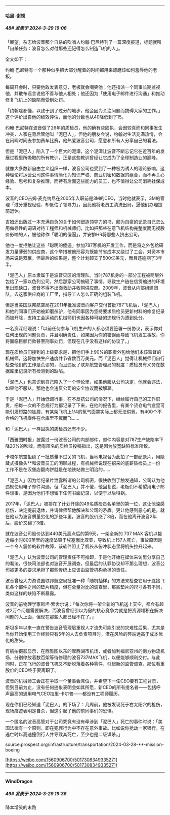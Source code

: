 ﻿
*****

####  哈里-谢顿  
##### 48#       发表于 2024-3-29 19:06

「展望」杂志给波音那个自杀的吹哨人约翰·巴尼特刊了一篇深度报道，标题就叫「自杀任务：波音怎么对付那些还记得怎么制造飞机的人」。

全文如下：

约翰·巴尼特有一个那种似乎把大部分醒着的时间都用来琢磨该如何羞辱他的老板。

每周开会时，只要他敢发表意见，老板就会嘲笑他；他还指派一个同事长期监视他，并散布谣言说他不善与他人相处；他还因为「使用电子邮件进行沟通」和推动修复飞机上的缺陷而受到处罚。

「约翰啥都懂，以致于到了过分的地步，他会因为关注问题而妨碍大家的工作。」这个评价出自他的绩效评估，而他的分数也从40降低到了15。

约翰·巴尼特在波音做了26年的质检员，他的确有些固执，会因较真而和同事发生冲突，人家在背后管他叫「泥巴人」，但他的朋友会说，约翰对生活充满热情，会在闲暇时间去参加赛车比赛，他热爱波音公司，愿意和所有人分享自己的看法。

但是「泥巴人」陷入了一个巨大的泥潭，这个泥潭让波音不断忘记它在近百年的发展过程里所吸取的所有教训，正是这些教训曾经让它成为了全球制造业的巅峰。

就像大多数新自由主义组织一样，波音公司也受到了一种极为诱人的理论影响，这种理论将运营公司这件事情简化为知识产权、商业机密和数据的组合，而不再关心经验、思考和复杂推理，而持有后面这些能力的员工，也不值得让公司消耗社保成本。

波音的CEO吉姆·麦克纳尼在2005年入职前是3M的CEO，当时他就表示，3M的管理「过分重视经验、却低估了领导力」，因此他将老员工清洗出局，逼他们办理提前退休。

吉姆还出版过一本充满自负的关于如何塑造领导力的书，颇为自豪的记录自己怎么用侮辱性的词语对待工程师和机械师们，比如把那些在意飞机结构完整度而无视股价影响的人，被他称作「聪明的傻逼」，并安排HR将那些人挤出公司。

他也一度拒绝让这些「聪明的傻逼」参加787客机的开发工作，而是将之外包给研发力量薄弱的供应商，这个举措被他形容为既能节省成本又绕过了工会，对资本市场来说是双赢，但最后的结果是，整个计划超支了500亿美元，而且还逾期了3年半。

「泥巴人」原本隶属于是波音灾区的清理队。当时787机身的一部分工程被两层外包给了一家以色列公司，然后那家公司搞砸了事情，导致生产链在信贷缩进的环境里出现缺口，波音不得不出面救助并收购供应商。2009年，波音从内部组建团队，去这家供应商的工厂里，指导工人怎么正确的组装飞机。

但是当美国联邦航空局在2011年批准波音向客户交付首批787飞机后，「泥巴人」和他的同事们开始被卸磨杀驴，他有同事因为坚持要求质检员更新材料的修复纪录而被开除，支持工会运动的机械师们也因各种可疑的违规行为遭到处分。

一名资深经理说：「以前任何参与飞机生产的人都必须要签署一份协议，表示你对任何出现的问题负责，并且明确责任，如果因为你的错误而导致飞机发生事故，你将面临巨额罚款甚至刑事处罚，但现在几乎没有这样的协议了。」

现在质检员们接到的上级要求是，把他们手上90%的职责外包给他们本该监督的机械师，这将加快生产速度并节省数百万美元。而「泥巴人」觉得让机械师们自行检查他们的工作是荒谬的，而且违反了联邦航空管理局的制度：质检员有义务在数据库里记录所有检测到的缺陷。

「泥巴人」也意识到自己陷入了一个悖论里，如果他服从公司决定，他就会违法，如果他不服从，那他也会违反公司的安全协议而被解雇。

于是「泥巴人」开始低调行事，在不反抗公司的情况下，继续履行自己的工作职责，把每一次的不合规行为都记录了下来，在他的报告里，有某个货仓电气盒里可能引发短路的钛屑，有某架飞机上1/4的氧气面罩实际上都无法供氧，有400个不合格的飞机零件在仓库里不翼而飞……

和「泥巴人」一样固执的质检员还有不少。

「西雅图时报」披露过一份波音公司的内部邮件，邮件内容是对787生产缺陷率下降20%的吹嘘，而有匿名的质检员投稿指出，这是因为放宽缺陷标准所致。

卡塔尔航空拒绝了一批质量不过关的飞机，当地电视台为此拍了一部纪录片，用隐藏式摄像头**和波音员工的闲聊过程，有机械师说现在招来的底薪质检员上一份工作不是在汉堡店翻肉饼就是在地铁站做三明治的……

「泥巴人」因为给纪录片泄露所谓的公司机密，很快收到了触发通知，公司认为他违规使用电子邮件沟通，但「泥巴人」并不傻，他回复说，老板们不希望用电子邮件谈事，是因为他们不想留下任何书面记录，以便于以后甩锅。

2017年，「泥巴人」被排在了计划开除的49名质检员名单里的第一位，这让他深感悲伤，决定提前退休，并请律师帮他解决和公司的矛盾。更让他感到恶心的是，就在他认为波音质量劣化的那些年里，波音的股价涨了3倍，而在他离开波音2年后，股价又翻了3倍。

就在波音公司股价达到440美元高点后的第9天，一架全新的 737 MAX 客机以接近每小时800英里的速度坠毁于埃塞俄比亚亚，导致机上157人死亡，事故原因是一个令人震惊的软件故障，该软件阻止了机长从俯冲状态里将机头拉升起来。

「泥巴人」认为波音公司的管理责任不可推卸，于是他开始在媒体采访里分享自己的看法，很快司法部也对波音开展调查，但最后的认罪协议却不那么理想，波音公司被更多的要求承担了那些传统上应该由监管机构承担的责任。

波音曾经大力游说国联邦航空局批准一种「随机抽样」的方法来检查它用于连接飞机各个部件之间的垫片精度，但在全量对比的调查里，那些垫片的尺寸各有不同，类似这样的缺陷不断暴露。

波音的前物理学家斯坦·索舍尔说：「每次你将一架全新的飞机送上天空，都会有超过2万个问题需要解决，而波音曾经引以为傲的核心竞争力就是把资源堆积在解决问题的人上面，但现在那些人都已经不在了。」

斯坦多年以来一直在警告波音管理层重视人才流失可能引发的灾难性后果，尤其是当你开始使用工作经验只有5年的人去负责项目时，潜在风险的弊端远高于成本优化的甜头。

有航拍摄影显示，在西雅图以东的摩西湖市机场，或者加利福尼亚州的南方物流机场，分别停放着数百架等待修理的波音737MAX飞机，以便能够顺利交付。与此同时，正在飞行的波音飞机又不断脱落着各种零件，引起新的监管调查，那位看重股价的CEO终于要离职了。

波音的机械师工会正在争取一个董事会席位，并希望下一任CEO要有工程背景，但到目前为止，没有任何迹象表明会如其所愿，新CEO的所有提名者——包括呼声最高的通用电气CEO拉里·卡尔普——都没有工程师履历。

现在你们已经知道「泥巴人」的下场了：几周前，他被发现死于右太阳穴的枪伤，现场痕迹表明是自杀，但这引起了他的前同事们的恐惧。

一个匿名的波音高管对于公司究竟有没有牵涉到「泥巴人」死亡的事件时说：「美国法律有一个原则，即在犯罪行为中不存在意外事故。比如说你抢劫一家银行，在逃亡时以高速撞倒行人并导致其死亡，至少也是二级谋杀。」

source:prospect.org/infrastructure/transportation/2024-03-28-**-mission-boeing

[https://weibo.com/1560906700/5017308349335271](https://weibo.com/1560906700/5017308349335271)


*****

####  WindDragon  
##### 49#       发表于 2024-3-29 19:36

降本增笑的末路

